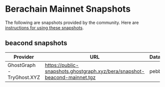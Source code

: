 # Berachain Mainnet Snapshots

The following are snapshots provided by the community. Here are [instructions for using these snapshots](https://docs.berachain.com/nodes/guides/snapshots).

## beacond snapshots

| Provider | URL | Database |
| -------- | --- | -------- |
| GhostGraph - TryGhost.XYZ | https://public-snapshots.ghostgraph.xyz/bera/snapshot-beacond-mainnet.tgz | pebbledb  |
